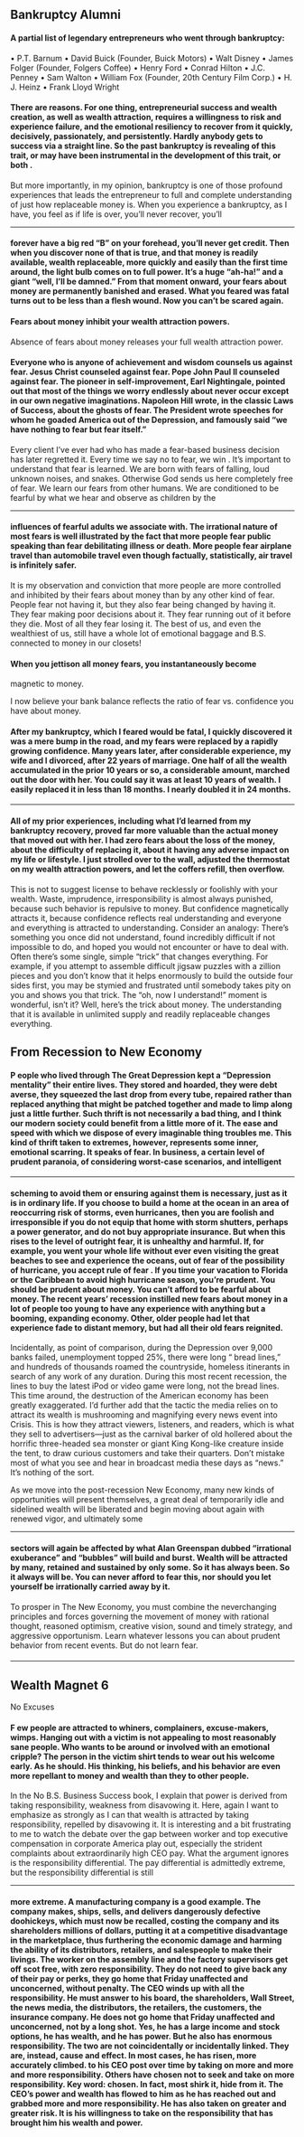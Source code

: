 ## Bankruptcy Alumni

#### A partial list of legendary entrepreneurs who went through bankruptcy:

 • P.T. Barnum
 • David Buick (Founder, Buick Motors)
 • Walt Disney
 • James Folger (Founder, Folgers Coffee)
 • Henry Ford
 • Conrad Hilton
 • J.C. Penney
 • Sam Walton
 • William Fox (Founder, 20th Century Film Corp.)
 • H. J. Heinz
 • Frank Lloyd Wright

#### There are reasons. For one thing, entrepreneurial success and wealth creation, as well as wealth attraction, requires a willingness to risk and experience failure, and the emotional resiliency to recover from it quickly, decisively, passionately, and persistently. Hardly anybody gets to success via a straight line. So the past bankruptcy is revealing of this trait, or may have been instrumental in the development of this trait, or both .
 But more importantly, in my opinion, bankruptcy is one of those profound experiences that leads the entrepreneur to full and complete understanding of just how replaceable money is. When you experience a bankruptcy, as I have, you feel as if life is over, you’ll never recover, you’ll

-----

#### forever have a big red “B” on your forehead, you’ll never get credit. Then when you discover none of that is true, and that money is readily available, wealth replaceable, more quickly and easily than the first time around, the light bulb comes on to full power. It’s a huge “ah-ha!” and a giant “well, I’ll be damned.” From that moment onward, your fears about money are permanently banished and erased. What you feared was fatal turns out to be less than a flesh wound. Now you can’t be scared again.

#### Fears about money inhibit your wealth attraction powers.

 Absence of fears about money releases your full wealth attraction
 power.

#### Everyone who is anyone of achievement and wisdom counsels us against fear. Jesus Christ counseled against fear. Pope John Paul II counseled against fear. The pioneer in self-improvement, Earl Nightingale, pointed out that most of the things we worry endlessly about never occur except in our own negative imaginations. Napoleon Hill wrote, in the classic Laws of Success, about the ghosts of fear. The President wrote speeches for whom he goaded America out of the Depression, and famously said “we have nothing to fear but fear itself.”
 Every client I’ve ever had who has made a fear-based business decision has later regretted it. Every time we say no to fear, we win .
 It’s important to understand that fear is learned. We are born with fears of falling, loud unknown noises, and snakes. Otherwise God sends us here completely free of fear. We learn our fears from other humans. We are conditioned to be fearful by what we hear and observe as children by the

-----

#### influences of fearful adults we associate with. The irrational nature of most fears is well illustrated by the fact that more people fear public speaking than fear debilitating illness or death. More people fear airplane travel than automobile travel even though factually, statistically, air travel is infinitely safer.
 It is my observation and conviction that more people are more controlled and inhibited by their fears about money than by any other kind of fear. People fear not having it, but they also fear being changed by having it. They fear making poor decisions about it. They fear running out of it before they die. Most of all they fear losing it. The best of us, and even the wealthiest of us, still have a whole lot of emotional baggage and B.S. connected to money in our closets!

#### When you jettison all money fears, you instantaneously become
 magnetic to money.

 I now believe your bank balance reflects the ratio of fear vs.
 confidence you have about money.

#### After my bankruptcy, which I feared would be fatal, I quickly discovered it was a mere bump in the road, and my fears were replaced by a rapidly growing confidence. Many years later, after considerable experience, my wife and I divorced, after 22 years of marriage. One half of all the wealth accumulated in the prior 10 years or so, a considerable amount, marched out the door with her. You could say it was at least 10 years of wealth. I easily replaced it in less than 18 months. I nearly doubled it in 24 months.

-----

#### All of my prior experiences, including what I’d learned from my bankruptcy recovery, proved far more valuable than the actual money that moved out with her. I had zero fears about the loss of the money, about the difficulty of replacing it, about it having any adverse impact on my life or lifestyle. I just strolled over to the wall, adjusted the thermostat on my wealth attraction powers, and let the coffers refill, then overflow.
 This is not to suggest license to behave recklessly or foolishly with your wealth. Waste, imprudence, irresponsibility is almost always punished, because such behavior is repulsive to money. But confidence magnetically attracts it, because confidence reflects real understanding and everyone and everything is attracted to understanding.
 Consider an analogy: There’s something you once did not understand, found incredibly difficult if not impossible to do, and hoped you would not encounter or have to deal with. Often there’s some single, simple “trick” that changes everything. For example, if you attempt to assemble difficult jigsaw puzzles with a zillion pieces and you don’t know that it helps enormously to build the outside four sides first, you may be stymied and frustrated until somebody takes pity on you and shows you that trick. The “oh, now I understand!” moment is wonderful, isn’t it? Well, here’s the trick about money. The understanding that it is available in unlimited supply and readily replaceable changes everything.

## From Recession to New Economy

#### P eople who lived through The Great Depression kept a “Depression mentality” their entire lives. They stored and hoarded, they were debt averse, they squeezed the last drop from every tube, repaired rather than replaced anything that might be patched together and made to limp along just a little further. Such thrift is not necessarily a bad thing, and I think our modern society could benefit from a little more of it. The ease and speed with which we dispose of every imaginable thing troubles me. This kind of thrift taken to extremes, however, represents some inner, emotional scarring. It speaks of fear. In business, a certain level of prudent paranoia, of considering worst-case scenarios, and intelligent

-----

#### scheming to avoid them or ensuring against them is necessary, just as it is in ordinary life. If you choose to build a home at the ocean in an area of reoccurring risk of storms, even hurricanes, then you are foolish and irresponsible if you do not equip that home with storm shutters, perhaps a power generator, and do not buy appropriate insurance. But when this rises to the level of outright fear, it is unhealthy and harmful. If, for example, you went your whole life without ever even visiting the great beaches to see and experience the oceans, out of fear of the possibility of hurricane, you accept rule of fear . If you time your vacation to Florida or the Caribbean to avoid high hurricane season, you’re prudent. You should be prudent about money. You can’t afford to be fearful about money. The recent years’ recession instilled new fears about money in a lot of people too young to have any experience with anything but a booming, expanding economy. Other, older people had let that experience fade to distant memory, but had all their old fears reignited.

 Incidentally, as point of comparison, during the Depression over 9,000 banks failed, unemployment topped 25%, there were long “ bread lines,” and hundreds of thousands roamed the countryside, homeless itinerants in search of any work of any duration. During this most recent recession, the lines to buy the latest iPod or video game were long, not the bread lines. This time around, the destruction of the American economy has been greatly exaggerated. I’d further add that the tactic the media relies on to attract its wealth is mushrooming and magnifying every news event into Crisis. This is how they attract viewers, listeners, and readers, which is what they sell to advertisers—just as the carnival barker of old hollered about the horrific three-headed sea monster or giant King Kong-like creature inside the tent, to draw curious customers and take their quarters. Don’t mistake most of what you see and hear in broadcast media these days as “news.” It’s nothing of the sort.

 As we move into the post-recession New Economy, many new kinds of opportunities will present themselves, a great deal of temporarily idle and sidelined wealth will be liberated and begin moving about again with renewed vigor, and ultimately some

-----

#### sectors will again be affected by what Alan Greenspan dubbed “irrational exuberance” and “bubbles” will build and burst. Wealth will be attracted by many, retained and sustained by only some. So it has always been. So it always will be. You can never afford to fear this, nor should you let yourself be irrationally carried away by it.

 To prosper in The New Economy, you must combine the neverchanging principles and forces governing the movement of money with rational thought, reasoned optimism, creative vision, sound and timely strategy, and aggressive opportunism. Learn whatever lessons you can about prudent behavior from recent events. But do not learn fear.

####

-----

## Wealth Magnet 6

 No Excuses

#### F ew people are attracted to whiners, complainers, excuse-makers, wimps. Hanging out with a victim is not appealing to most reasonably sane people. Who wants to be around or involved with an emotional cripple? The person in the victim shirt tends to wear out his welcome early. As he should. His thinking, his beliefs, and his behavior are even more repellant to money and wealth than they to other people.
 In the No B.S. Business Success book, I explain that power is derived from taking responsibility, weakness from disavowing it. Here, again I want to emphasize as strongly as I can that wealth is attracted by taking responsibility, repelled by disavowing it.
 It is interesting and a bit frustrating to me to watch the debate over the gap between worker and top executive compensation in corporate America play out, especially the strident complaints about extraordinarily high CEO pay. What the argument ignores is the responsibility differential. The pay differential is admittedly extreme, but the responsibility differential is still

-----

#### more extreme. A manufacturing company is a good example. The company makes, ships, sells, and delivers dangerously defective doohickeys, which must now be recalled, costing the company and its shareholders millions of dollars, putting it at a competitive disadvantage in the marketplace, thus furthering the economic damage and harming the ability of its distributors, retailers, and salespeople to make their livings. The worker on the assembly line and the factory supervisors get off scot free, with zero responsibility. They do not need to give back any of their pay or perks, they go home that Friday unaffected and unconcerned, without penalty. The CEO winds up with all the responsibility. He must answer to his board, the shareholders, Wall Street, the news media, the distributors, the retailers, the customers, the insurance company. He does not go home that Friday unaffected and unconcerned, not by a long shot. Yes, he has a large income and stock options, he has wealth, and he has power. But he also has enormous responsibility. The two are not coincidentally or incidentally linked. They are, instead, cause and effect. In most cases, he has risen, more accurately climbed. to his CEO post over time by taking on more and more and more responsibility. Others have chosen not to seek and take on more responsibility. Key word: chosen. In fact, most shirk it, hide from it. The CEO’s power and wealth has flowed to him as he has reached out and grabbed more and more responsibility. He has also taken on greater and greater risk. It is his willingness to take on the responsibility that has brought him his wealth and power.